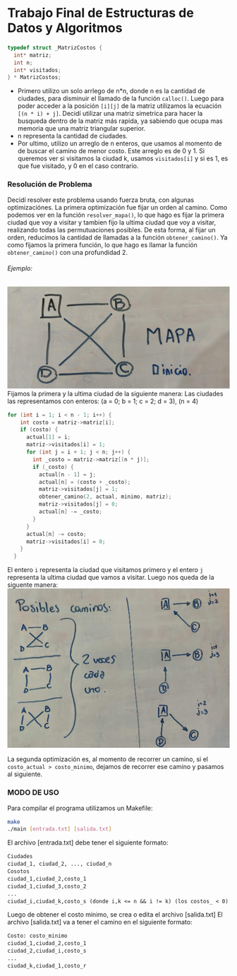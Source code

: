 # Trabajo Final de Estructuras de Datos y Algoritmos

```c
typedef struct _MatrizCostos {
  int* matriz;
  int n;
  int* visitados;
} * MatrizCostos;
```
- Primero utilizo un solo arrlego de n*n, donde n es la cantidad de ciudades, para disminuir el llamado de la función ```calloc()```. Luego para poder acceder a la posición ```[i][j]``` de la matriz utilizamos la ecuación ```[(n * i) + j]```.
Decidí utilizar una matriz simetrica para hacer la busqueda dentro de la matriz más rapida, ya sabiendo que ocupa mas memoria que una matriz triangular superior.
- n representa la cantidad de ciudades.
- Por ultimo, utilizo un arreglo de n enteros, que usamos al momento de de buscar el camino de menor costo. Este arreglo es de 0 y 1. Si queremos ver si visitamos la ciudad k, usamos ```visitados[i]``` y si es 1, es que fue visitado, y 0 en el caso contrario.

### Resolución de Problema
Decidí resolver este problema usando fuerza bruta, con algunas optimizaciónes.
La primera optimización fue fijar un orden al camino. Como podemos ver en la función ```resolver_mapa()```, lo que hago es fijar la primera ciudad que voy a visitar y tambien fijo la ultima ciudad que voy a visitar, realizando todas las permutuaciones posibles. De esta forma, al fijar un orden, reducimos la cantidad de llamadas a la función ```obtener_camino()```.
Ya como fijamos la primera función, lo que hago es llamar la función ```obtener_camino()``` con una profundidad $2$.

###### Ejemplo:
![img1](img/img1.jpg)
Fijamos la primera y la ultima ciudad de la siguiente manera:
Las ciudades las representamos con enteros: (a = 0; b = 1; c = 2; d = 3), (n = 4)
```c
for (int i = 1; i < n - 1; i++) {
    int costo = matriz->matriz[i];
    if (costo) {
      actual[1] = i;
      matriz->visitados[i] = 1;
      for (int j = i + 1; j < n; j++) {
        int _costo = matriz->matriz[(n * j)];
        if (_costo) {
          actual[n - 1] = j;
          actual[n] = (costo + _costo);
          matriz->visitados[j] = 1;
          obtener_camino(2, actual, minimo, matriz);
          matriz->visitados[j] = 0;
          actual[n] -= _costo;
        }
      }
      actual[n] -= costo;
      matriz->visitados[i] = 0;
    }
  }
```
El entero ```i``` representa la ciudad que visitamos primero y el entero ```j``` representa la ultima ciudad que vamos a visitar.
Luego nos queda de la siguente manera:
![img2](img/img2.jpg)

La segunda optimización es, al momento de recorrer un camino, si el ```costo_actual > costo_minimo```, dejamos de recorrer ese camino y pasamos al siguiente.

### MODO DE USO
Para compilar el programa utilizamos un Makefile:
```bash
make
./main [entrada.txt] [salida.txt]
```
El archivo [entrada.txt] debe tener el siguiente formato:
```txt
Ciudades
ciudad_1, ciudad_2, ..., ciudad_n
Cosotos
ciudad_1,ciudad_2,costo_1
ciudad_1,ciudad_3,costo_2
...
ciudad_i,ciudad_k,costo_s (donde i,k <= n && i != k) (los costos_ < 0)
```
Luego de obtener el costo minimo, se crea o edita el archivo [salida.txt]
El archivo [salida.txt] va a tener el camino en el siguiente formato:
```txt
Costo: costo_minimo
ciudad_1,ciudad_2,costo_1
ciudad_2,ciudad_i,costo_s
...
ciudad_k,ciudad_1,costo_r
```